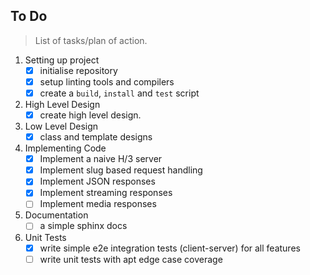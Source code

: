 ## To Do
> List of tasks/plan of action.

1. Setting up project
    + [x] initialise repository
    + [x] setup linting tools and compilers
    + [x] create a `build`, `install` and `test` script
2. High Level Design
    + [x] create high level design.
3. Low Level Design
    + [x] class and template designs
4. Implementing Code
    + [x] Implement a naive H/3 server 
    + [x] Implement slug based request handling
    + [x] Implement JSON responses
    + [x] Implement streaming responses
    + [ ] Implement media responses
5. Documentation
    + [ ] a simple sphinx docs
6. Unit Tests
    + [x] write simple e2e integration tests (client-server) for all features
    + [ ] write unit tests with apt edge case coverage